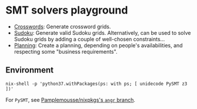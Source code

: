 # SMT solvers playground

  * [Crosswords](crosswords/solve.py): Generate crossword grids.
  * [Sudoku](sudoku.py): Generate valid Sudoku grids.
    Alternatively, can be used to solve Sudoku grids by adding a couple of well-chosen constraints...
  * [Planning](planning/solve.py): Create a planning, depending on people's availabilities, and respecting some "business requirements".


## Environment

```
nix-shell -p 'python37.withPackages(ps: with ps; [ unidecode PySMT z3 ])'
```

For `PySMT`, see [Pamplemousse/nixpkgs's `angr` branch](https://github.com/Pamplemousse/nixpkgs/tree/angr).
